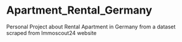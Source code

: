 # Apartment_Rental_Germany
Personal Project about Rental Apartment in Germany from a dataset scraped from Immoscout24 website
